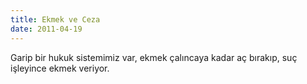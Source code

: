```yaml
---
title: Ekmek ve Ceza
date: 2011-04-19
---
```


Garip bir hukuk sistemimiz var, ekmek çalıncaya kadar aç bırakıp, suç
işleyince ekmek veriyor.
